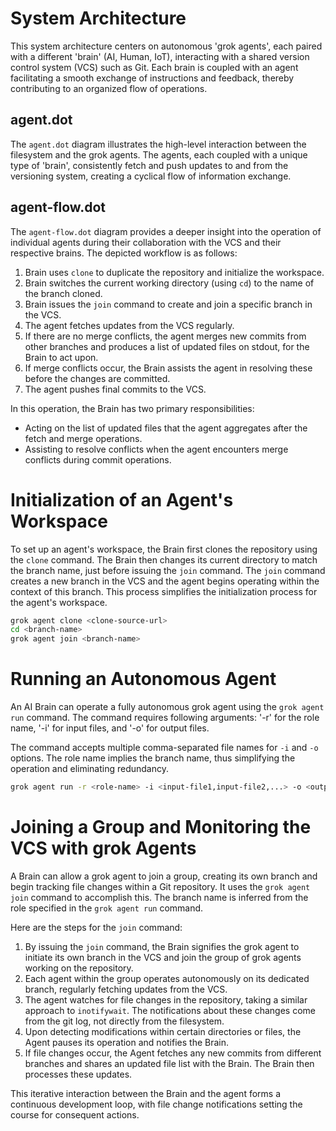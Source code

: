 # System Architecture

This system architecture centers on autonomous 'grok agents', each paired with a different 'brain' (AI, Human, IoT), interacting with a shared version control system (VCS) such as Git. Each brain is coupled with an agent facilitating a smooth exchange of instructions and feedback, thereby contributing to an organized flow of operations.

## agent.dot

The `agent.dot` diagram illustrates the high-level interaction between the filesystem and the grok agents. The agents, each coupled with a unique type of 'brain', consistently fetch and push updates to and from the versioning system, creating a cyclical flow of information exchange.

## agent-flow.dot

The `agent-flow.dot` diagram provides a deeper insight into the operation of individual agents during their collaboration with the VCS and their respective brains. The depicted workflow is as follows:

1. Brain uses `clone` to duplicate the repository and initialize the workspace.
2. Brain switches the current working directory (using `cd`) to the name of the branch cloned.
3. Brain issues the `join` command to create and join a specific branch in the VCS.
4. The agent fetches updates from the VCS regularly.
5. If there are no merge conflicts, the agent merges new commits from other branches and produces a list of updated files on stdout, for the Brain to act upon.
6. If merge conflicts occur, the Brain assists the agent in resolving these before the changes are committed.
7. The agent pushes final commits to the VCS.

In this operation, the Brain has two primary responsibilities:

- Acting on the list of updated files that the agent aggregates after the fetch and merge operations.
- Assisting to resolve conflicts when the agent encounters merge conflicts during commit operations.

# Initialization of an Agent's Workspace

To set up an agent's workspace, the Brain first clones the repository using the `clone` command. The Brain then changes its current directory to match the branch name, just before issuing the `join` command. The `join` command creates a new branch in the VCS and the agent begins operating within the context of this branch. This process simplifies the initialization process for the agent's workspace.

```bash
grok agent clone <clone-source-url>
cd <branch-name>
grok agent join <branch-name>
```

# Running an Autonomous Agent

An AI Brain can operate a fully autonomous grok agent using the `grok agent run` command. The command requires following arguments: 
'-r' for the role name, 
'-i' for input files, and 
'-o' for output files. 

The command accepts multiple comma-separated file names for `-i` and `-o` options. The role name implies the branch name, thus simplifying the operation and eliminating redundancy.

```bash
grok agent run -r <role-name> -i <input-file1,input-file2,...> -o <output-file1,output-file2,...>
```

# Joining a Group and Monitoring the VCS with grok Agents

A Brain can allow a grok agent to join a group, creating its own branch and begin tracking file changes within a Git repository. It uses the `grok agent join` command to accomplish this. The branch name is inferred from the role specified in the `grok agent run` command.

Here are the steps for the `join` command:

1. By issuing the `join` command, the Brain signifies the grok agent to initiate its own branch in the VCS and join the group of grok agents working on the repository.
2. Each agent within the group operates autonomously on its dedicated branch, regularly fetching updates from the VCS.
3. The agent watches for file changes in the repository, taking a similar approach to `inotifywait`. The notifications about these changes come from the git log, not directly from the filesystem.
4. Upon detecting modifications within certain directories or files, the Agent pauses its operation and notifies the Brain.
5. If file changes occur, the Agent fetches any new commits from different branches and shares an updated file list with the Brain. The Brain then processes these updates.

This iterative interaction between the Brain and the agent forms a continuous development loop, with file change notifications setting the course for consequent actions.

